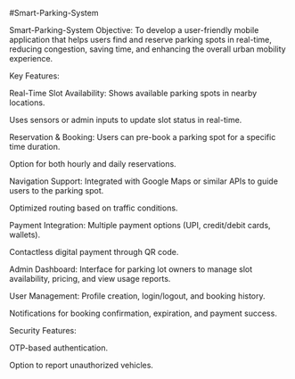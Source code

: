 #Smart-Parking-System


Smart-Parking-System
Objective: To develop a user-friendly mobile application that helps users find and reserve parking spots in real-time, reducing congestion, saving time, and enhancing the overall urban mobility experience.

Key Features:

Real-Time Slot Availability:
Shows available parking spots in nearby locations.

Uses sensors or admin inputs to update slot status in real-time.

Reservation & Booking:
Users can pre-book a parking spot for a specific time duration.

Option for both hourly and daily reservations.

Navigation Support:
Integrated with Google Maps or similar APIs to guide users to the parking spot.

Optimized routing based on traffic conditions.

Payment Integration:
Multiple payment options (UPI, credit/debit cards, wallets).

Contactless digital payment through QR code.

Admin Dashboard:
Interface for parking lot owners to manage slot availability, pricing, and view usage reports.

User Management:
Profile creation, login/logout, and booking history.

Notifications for booking confirmation, expiration, and payment success.

Security Features:

OTP-based authentication.

Option to report unauthorized vehicles.
